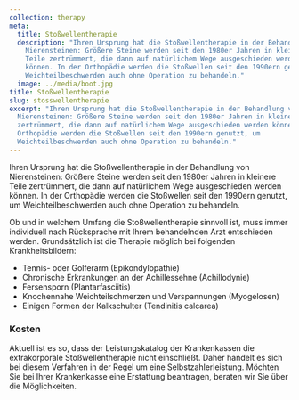 ```yaml
---
collection: therapy
meta:
  title: Stoßwellentherapie
  description: "Ihren Ursprung hat die Stoßwellentherapie in der Behandlung von
    Nierensteinen: Größere Steine werden seit den 1980er Jahren in kleinere
    Teile zertrümmert, die dann auf natürlichem Wege ausgeschieden werden
    können. In der Orthopädie werden die Stoßwellen seit den 1990ern genutzt, um
    Weichteilbeschwerden auch ohne Operation zu behandeln."
  image: ../media/boot.jpg
title: Stoßwellentherapie
slug: stosswellentherapie
excerpt: "Ihren Ursprung hat die Stoßwellentherapie in der Behandlung von
  Nierensteinen: Größere Steine werden seit den 1980er Jahren in kleinere Teile
  zertrümmert, die dann auf natürlichem Wege ausgeschieden werden können. In der
  Orthopädie werden die Stoßwellen seit den 1990ern genutzt, um
  Weichteilbeschwerden auch ohne Operation zu behandeln."
---
```

Ihren Ursprung hat die Stoßwellentherapie in der Behandlung von Nierensteinen: Größere Steine werden seit den 1980er Jahren in kleinere Teile zertrümmert, die dann auf natürlichem Wege ausgeschieden werden können. In der Orthopädie werden die Stoßwellen seit den 1990ern genutzt, um Weichteilbeschwerden auch ohne Operation zu behandeln.

Ob und in welchem Umfang die Stoßwellentherapie sinnvoll ist, muss immer individuell nach Rücksprache mit Ihrem behandelnden Arzt entschieden werden. Grundsätzlich ist die Therapie möglich bei folgenden Krankheitsbildern:

* Tennis- oder Golferarm (Epikondylopathie)
* Chronische Erkrankungen an der Achillessehne (Achillodynie)
* Fersensporn (Plantarfasciitis)
* Knochennahe Weichteilschmerzen und Verspannungen (Myogelosen)
* Einigen Formen der Kalkschulter (Tendinitis calcarea)

### Kosten

Aktuell ist es so, dass der Leistungskatalog der Krankenkassen die extrakorporale Stoßwellentherapie nicht einschließt. Daher handelt es sich bei diesem Verfahren in der Regel um eine Selbstzahlerleistung. Möchten Sie bei Ihrer Krankenkasse eine Erstattung beantragen, beraten wir Sie über die Möglichkeiten.